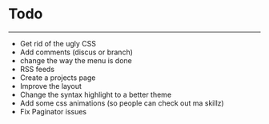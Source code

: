 
# Todo  
  
-----

+ Get rid of the ugly CSS
+ Add comments (discus or branch)
+ change the way the menu is done
+ RSS feeds
+ Create a projects page
+ Improve the layout
+ Change the syntax highlight to a better theme
+ Add some css animations (so people can check out ma skillz)
+ Fix Paginator issues